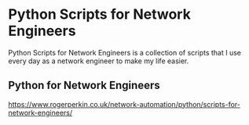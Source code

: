 # Python Scripts for Network Engineers 
Python Scripts for Network Engineers is a collection of scripts that I use every day as a network engineer to make my life easier.


## Python for Network Engineers

https://www.rogerperkin.co.uk/network-automation/python/scripts-for-network-engineers/

